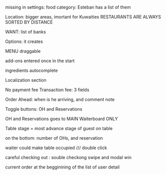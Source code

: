 missing in settings: food category: Esteban has a list of them


Location: bigger areas, imortant for Kuwaities
RESTAURANTS ARE ALWAYS SORTED BY DISTANCE


WANT: list of banks


Options:
it creates


MENU draggable

add-ons entered once in the start

ingredients autocomplete


Localization section


No payment fee
Transaction fee: 3 fields












Order Ahead: when is he arriving, and comment note




Toggle buttons:  OH and Reservations


OH and Reservations goes to MAIN Waiterboard ONLY


Table stage = most advance stage of guest on table

on the bottom: number of OHs, and reservation

waiter could make table occupied /// double click


careful checking out : souble checkong swipe and modal win



current order at the begginining of the list of user detail
